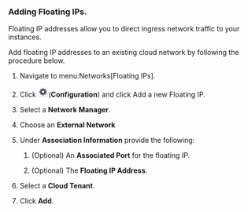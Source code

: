 ### Adding Floating IPs.

Floating IP addresses allow you to direct ingress network traffic to
your instances.

Add floating IP addresses to an existing cloud network by following the
procedure below.

1.  Navigate to menu:Networks\[Floating IPs\].

2.  Click ![COnfiguration](/images/1847.png)(**Configuration**) and
    click Add a new Floating IP.

3.  Select a **Network Manager**.

4.  Choose an **External Network**

5.  Under **Association Information** provide the following:

    1.  (Optional) An **Associated Port** for the floating IP.

    2.  (Optional) The **Floating IP Address**.

6.  Select a **Cloud Tenant**.

7.  Click **Add**.
